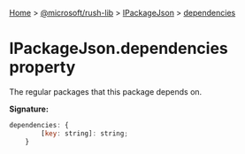 [Home](./index) &gt; [@microsoft/rush-lib](./rush-lib.md) &gt; [IPackageJson](./rush-lib.ipackagejson.md) &gt; [dependencies](./rush-lib.ipackagejson.dependencies.md)

# IPackageJson.dependencies property

The regular packages that this package depends on.

**Signature:**
```javascript
dependencies: {
        [key: string]: string;
    }
```
